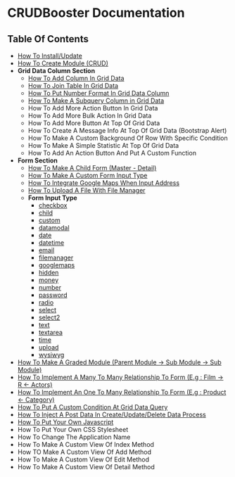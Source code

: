 # CRUDBooster Documentation 
## Table Of Contents
- [How To Install/Update](./installation.md)
- [How To Create Module (CRUD)](./how-to-create-module.md)
- **Grid Data Column Section**
  - [How To Add Column In Grid Data](./how-to-add-column.md)
  - [How To Join Table In Grid Data](./how-to-join-in-grid-data.md)
  - [How To Put Number Format In Grid Data Column](./how-to-put-number-format.md)
  - [How To Make A Subquery Column in Grid Data](./how-to-make-subquery.md)
  - How To Add More Action Button In Grid Data
  - How To Add More Bulk Action In Grid Data
  - How To Add More Button At Top Of Grid Data
  - How To Create A Message Info At Top Of Grid Data (Bootstrap Alert)
  - How To Make A Custom Background Of Row With Specific Condition
  - How To Make A Simple Statistic At Top Of Grid Data
  - How To Add An Action Button And Put A Custom Function  
- **Form Section**
  - [How To Make A Child Form (Master - Detail)](./how-to-make-a-child-form.md)
  - [How To Make A Custom Form Input Type](./form-custom.md)
  - [How To Integrate Google Maps When Input Address](./form-googlemaps.md)
  - [How To Upload A File With File Manager](./form-filemanager.md)
  - **Form Input Type**
    - [checkbox](./form-checkbox.md)
    - [child](./how-to-make-a-child-form.md)
    - [custom](./form-custom.md)
    - [datamodal](./form-datamodal.md)
    - [date](./form-date.md)
    - [datetime](./form-datetime.md)
    - [email](./form-email.md)
    - [filemanager](./form-filemanager.md)
    - [googlemaps](./form-googlemaps.md)
    - [hidden](./form-hidden.md)
    - [money](./form-money.md)
    - [number](./form-number.md)
    - [password](./form-password.md)
    - [radio](./form-radio.md)
    - [select](./form-select.md)
    - [select2](./form-select2.md)
    - [text](./form-text.md)
    - [textarea](./form-textarea.md)
    - [time](./form-time.md)
    - [upload](./form-upload.md)
    - [wysiwyg](./form-wysiwyg.md)
- [How To Make A Graded Module (Parent Module -> Sub Module -> Sub Module)](./how-to-make-graded-module.md)
- [How To Implement A Many To Many Relationship To Form (E.g : Film -> R <- Actors)](./how-to-many-to-many.md)
- [How To Implement An One To Many Relationship To Form (E.g : Product <- Category)](./how-to-one-to-many.md)
- [How To Put A Custom Condition At Grid Data Query](./how-to-put-custom-condition-grid-data.md)
- [How To Inject A Post Data In Create/Update/Delete Data Process](./how-to-inject-postdata.md)
- [How To Put Your Own Javascript](./how-to-put-your-own-javascript.md)
- How To Put Your Own CSS Stylesheet
- How To Change The Application Name
- How To Make A Custom View Of Index Method
- How TO Make A Custom View Of Add Method
- How To Make A Custom View Of Edit Method
- How To Make A Custom View Of Detail Method

